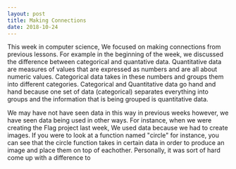 ```yaml
---
layout: post
title: Making Connections
date: 2018-10-24
---
```


This week in computer science, We focused on making connections from previous lessons. For example in the beginning of the week, we discussed the difference between categorical and quantative data. Quantitative data are measures of values that are expressed as numbers and are all about numeric values. Categorical data takes in these numbers and groups them into different categories. Categorical and Quantitative data go hand and hand because one set of data (categorical) separates everything into groups and the information that is being grouped is quantitative data. 

We may have not have seen data in this way in previous weeks however, we have seen data being used in other ways. For instance, when we were creating the Flag project last week, We used data because we had to create images. If you were to look at a function named "circle" for instance, you can see that the circle function takes in certain data in order to produce an image and place them on top of eachother. Personally, it was sort of hard come up with a difference to 
